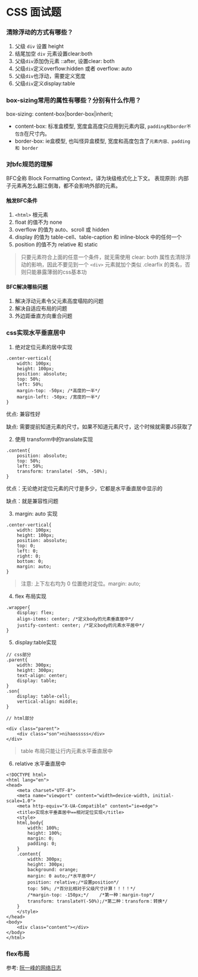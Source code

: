 # CSS 面试题

### 清除浮动的方式有哪些？

1. 父级 `div` 设置 height
2. 结尾加空 `div` 元素设置clear:both
3. 父级`div`添加伪元素 ::after, 设置clear: both
4. 父级`div`定义overflow:hidden 或者 overflow: auto
5. 父级`div`也浮动，需要定义宽度
6. 父级`div`定义display:table

### box-sizing常用的属性有哪些？分别有什么作用？
box-sizing: content-box|border-box|inherit;

- content-box: 标准盒模型, 宽度盒高度只应用到元素内容, `padding和border不包含`在尺寸内。
- border-box: ie盒模型, 也叫怪异盒模型, 宽度和高度包含了`元素内容、padding 和 border`

### 对bfc规范的理解
BFC全称 Block Formatting Context，译为块级格式化上下文。
表现原则: 内部子元素再怎么翻江倒海，都不会影响外部的元素。

#### 触发BFC条件
  1. `<html>` 根元素
  2. float 的值不为 none
  3. overflow 的值为 auto、scroll 或 hidden
  4. display 的值为 table-cell、table-caption 和 inline-block 中的任何一个
  5. position 的值不为 relative 和 static
> 只要元素符合上面的任意一个条件，就无需使用 clear: both 属性去清除浮动的影响，因此不要见到一个 `<div>` 元素就加个类似 .clearfix 的类名，否则只能暴露薄弱的css基本功 

#### BFC解决哪些问题
1. 解决浮动元素令父元素高度塌陷的问题
2. 解决自适应布局的问题
3. 外边距垂直方向重合问题


### css实现水平垂直居中
1. 绝对定位元素的居中实现

```
.center-vertical{
    width: 100px;
    height: 100px;
    position: absolute;
    top: 50%;
    left: 50%;
    margin-top: -50px; /*高度的一半*/
    margin-left: -50px; /宽度的一半*/
}
```
优点: 兼容性好

缺点: 需要提前知道元素的尺寸。如果不知道元素尺寸，这个时候就需要JS获取了

2. 使用 transform中的translate实现
```
.content{
    position: absolute;
    top: 50%;
    left: 50%;
    transform: translate( -50%, -50%);
}
```
优点：无论绝对定位元素的尺寸是多少，它都是水平垂直居中显示的

缺点：就是兼容性问题

3. margin: auto 实现
```
.center-vertical{
    width: 100px;
    height: 100px;
    position: absolute;
    top: 0;
    left: 0;
    right: 0;
    bottom: 0;
    margin: auto;
}
```
> 注意: 上下左右均为 0 位置绝对定位。margin: auto;

4. flex 布局实现
```
.wrapper{
    display: flex;
    align-items: center; /*定义body的元素垂直居中*/
    justify-content: center; /*定义body的元素水平居中*/
}
```
5. display:table实现
```
// css部分
.parent{
    width: 300px;
    height: 300px;
    text-align: center;
    display: table;
}
.son{
    display: table-cell;
    vertical-align: middle;
}

// html部分

<div class="parent">
    <div class="son">nihaosssss</div>
</div>
```
> table 布局只能让行内元素水平垂直居中

6.  relative 水平垂直居中
```
<!DOCTYPE html>
<html lang="en">
<head>
    <meta charset="UTF-8">
    <meta name="viewport" content="width=device-width, initial-scale=1.0">
    <meta http-equiv="X-UA-Compatible" content="ie=edge">
    <title>实现水平垂直居中==相对定位实现</title>
    <style>
    html,body{
        width: 100%;
        height: 100%;
        margin: 0;
        padding: 0;
    }
    .content{
        width: 300px;
        height: 300px;
        background: orange;
        margin: 0 auto;/*水平居中*/
        position: relative;/*设置position*/
        top: 50%; /*百分比相对于父级尺寸计算！！！！*/
        /*margin-top: -150px;*/    /*第一种：margin-top*/
        transform: translateY(-50%);/*第二种：transform：转换*/
    }
    </style>
</head>
<body>
    <div class="content"></div>
</body>
</html>
```
### flex布局
参考: [阮一峰的网络日志](http://www.ruanyifeng.com/blog/2015/07/flex-grammar.html)  

